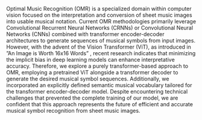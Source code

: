 Optimal Music Recognition (OMR) is a specialized domain within computer vision focused on the interpretation
and conversion of sheet music images into usable musical notation. Current OMR methodologies primarily leverage Convolutional Recurrent Neural Networks (CRNNs)
or Convolutional Neural Networks (CNNs) combined with
transformer encoder-decoder architectures to generate sequences of musical symbols from input images.
However, with the advent of the Vision Transformer
(ViT), as introduced in ”An Image is Worth 16x16 Words”
, recent research indicates that minimizing the implicit bias
in deep learning models can enhance interpretative accuracy. Therefore, we explore a purely transformer-based approach to OMR, employing a pretrained ViT alongside a
transformer decoder to generate the desired musical symbol sequences.
Additionally, we incorporated an explicitly defined semantic musical vocabulary tailored for the transformer
encoder-decoder model. Despite encountering technical
challenges that prevented the complete training of our
model, we are confident that this approach represents the
future of efficient and accurate musical symbol recognition
from sheet music images.
